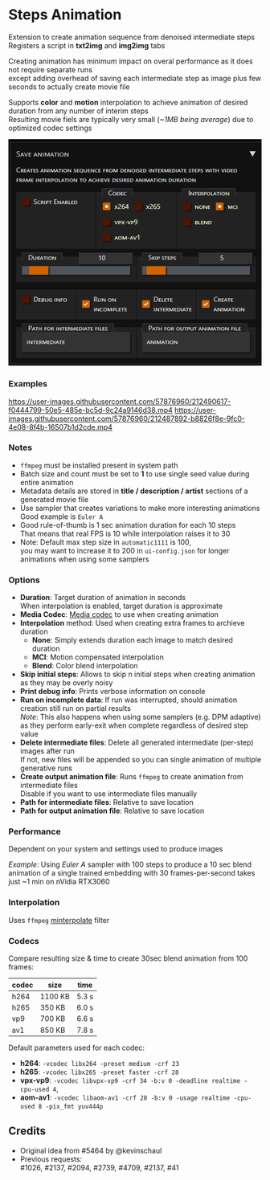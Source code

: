# Steps Animation

Extension to create animation sequence from denoised intermediate steps  
Registers a script in **txt2img** and **img2img** tabs

Creating animation has minimum impact on overal performance as it does not require separate runs  
except adding overhead of saving each intermediate step as image plus few seconds to actually create movie file  

Supports **color** and **motion** interpolation to achieve animation of desired duration from any number of interim steps  
Resulting movie fiels are typically very small (*~1MB being average*) due to optimized codec settings  

![screenshot](steps-animation.jpg)

### Examples

https://user-images.githubusercontent.com/57876960/212490617-f0444799-50e5-485e-bc5d-9c24a9146d38.mp4
https://user-images.githubusercontent.com/57876960/212487892-b8826f8e-9fc0-4e08-8f4b-16507b1d2cde.mp4

### Notes

- `ffmpeg` must be installed present in system path
- Batch size and count must be set to **1** to use single seed value during entire animation  
- Metadata details are stored in **title / description / artist** sections of a generated movie file  
- Use sampler that creates variations to make more interesting animations
  Good example is `Euler A`  
- Good rule-of-thumb is 1 sec animation duration for each 10 steps  
  That means that real FPS is 10 while interpolation raises it to 30  
- Note: Default max step size in `automatic1111` is 100,  
  you may want to increase it to 200 in `ui-config.json` for longer animations when using some samplers  

### Options

- **Duration**: Target duration of animation in seconds  
  When interpolation is enabled, target duration is approximate  
- **Media Codec**: [Media codec](#codecs) to use when creating animation  
- **Interpolation** method: Used when creating extra frames to archieve duration  
  - **None**: Simply extends duration each image to match desired duration
  - **MCI**: Motion compensated interpolation
  - **Blend**: Color blend interpolation
- **Skip initial steps**: Allows to skip n initial steps when creating animation as they may be overly noisy 
- **Print debug info**: Prints verbose information on console  
- **Run on incomplete data**: If run was interrupted, should animation creation still run on partial results  
  *Note*: This also happens when using some samplers (e.g. DPM adaptive)  
  as they perform early-exit when complete regardless of desired step value  
- **Delete intermediate files**: Delete all generated intermediate (per-step) images after run  
  If not, new files will be appended so you can single animation of multiple generative runs  
- **Create output animation file**: Runs `ffmpeg` to create animation from intermediate files  
  Disable if you want to use intermediate files manually  
- **Path for intermediate files**: Relative to save location  
- **Path for output animation file**: Relative to save location  

### Performance

Dependent on your system and settings used to produce images  

*Example*: Using *Euler A* sampler with 100 steps to produce a 10 sec blend animation of a single trained embedding with 30 frames-per-second takes just ~1 min on nVidia RTX3060  
### Interpolation

Uses `ffmpeg` [minterpolate](https://ffmpeg.org/ffmpeg-filters.html#minterpolate) filter

### Codecs

Compare resulting size & time to create 30sec blend animation from 100 frames:

| codec | size | time |
| ----- | ---- | ---- |
| h264 | 1100 KB | 5.3 s |
| h265 |  350 KB | 6.0 s |
|  vp9 |  700 KB | 6.6 s |
|  av1 |  850 KB | 7.8 s |

Default parameters used for each codec:

- **h264**: `-vcodec libx264 -preset medium -crf 23`
- **h265**: `-vcodec libx265 -preset faster -crf 28`
- **vpx-vp9**: `-vcodec libvpx-vp9 -crf 34 -b:v 0 -deadline realtime -cpu-used 4`,
- **aom-av1**: `-vcodec libaom-av1 -crf 28 -b:v 0 -usage realtime -cpu-used 8 -pix_fmt yuv444p`

## Credits

- Original idea from #5464 by @kevinschaul  
- Previous requests:  
  #1026, #2137, #2094, #2739, #4709, #2137, #41  
